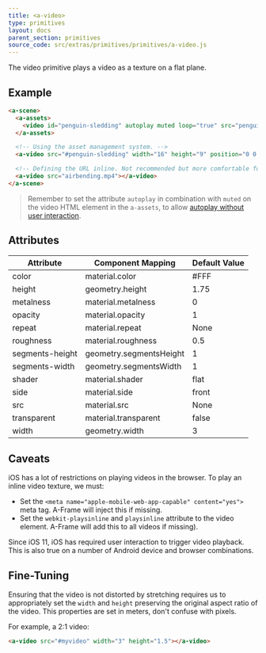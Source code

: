 ```yaml
---
title: <a-video>
type: primitives
layout: docs
parent_section: primitives
source_code: src/extras/primitives/primitives/a-video.js
---
```


The video primitive plays a video as a texture on a flat plane.

## Example

```html
<a-scene>
  <a-assets>
    <video id="penguin-sledding" autoplay muted loop="true" src="penguin-sledding.mp4"></video>
  </a-assets>

  <!-- Using the asset management system. -->
  <a-video src="#penguin-sledding" width="16" height="9" position="0 0 -20"></a-video>

  <!-- Defining the URL inline. Not recommended but more comfortable for web developers. -->
  <a-video src="airbending.mp4"></a-video>
</a-scene>
```

> Remember to set the attribute `autoplay` in combination with `muted` on the video HTML element in the `a-assets`, to allow [autoplay without user interaction](https://developer.mozilla.org/en-US/docs/Web/HTML/Element/video).

## Attributes

| Attribute       | Component Mapping       | Default Value |
| --------        | -----------------       | ------------- |
| color           | material.color          | #FFF          |
| height          | geometry.height         | 1.75          |
| metalness       | material.metalness      | 0             |
| opacity         | material.opacity        | 1             |
| repeat          | material.repeat         | None          |
| roughness       | material.roughness      | 0.5           |
| segments-height | geometry.segmentsHeight | 1             |
| segments-width  | geometry.segmentsWidth  | 1             |
| shader          | material.shader         | flat          |
| side            | material.side           | front         |
| src             | material.src            | None          |
| transparent     | material.transparent    | false         |
| width           | geometry.width          | 3             |

## Caveats

iOS has a lot of restrictions on playing videos in the browser. To play an inline video texture, we must:

- Set the `<meta name="apple-mobile-web-app-capable" content="yes">` meta tag. A-Frame will inject this if missing.
- Set the `webkit-playsinline` and `playsinline` attribute to the video element. A-Frame will add this to all videos if missing).

Since iOS 11, iOS has required user interaction to trigger video playback. This is also true on a number of Android device and
browser combinations.

## Fine-Tuning

Ensuring that the video is not distorted by stretching requires us to appropriately set the `width` and `height` preserving the original aspect ratio of the video. This properties are set in meters, don't confuse with pixels.

For example, a 2:1 video:

```html
<a-video src="#myvideo" width="3" height="1.5"></a-video>
```


